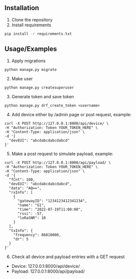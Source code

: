 


## Installation

1. Clone the repository
2. Install requirements
```bash
pip install -r requirements.txt
```




    
## Usage/Examples
1. Apply migrations
```
python manage.py migrate
```
2. Make user
```
python manage.py createsuperuser 
```
3. Generate token and save token
```
python manage.py drf_create_token <username>
```
4. Add device either by /admin page or post request, example:
```
curl -X POST http://127.0.0.1:8000/api/device/ \
-H "Authorization: Token YOUR_TOKEN_HERE" \
-H "Content-Type: application/json" \
-d '{
  "devEUI": "abcdabcdabcdabcd"
}'
```
5. Make a post request to simulate payload, example:
```
curl -X POST http://127.0.0.1:8000/api/payload/ \
-H "Authorization: Token YOUR_TOKEN_HERE" \
-H "Content-Type: application/json" \
-d '{
  "fCnt": 100,
  "devEUI": "abcdabcdabcdabcd",
  "data": "AQ==",
  "rxInfo": [
    {
      "gatewayID": "1234123412341234",
      "name": "G1",
      "time": "2022-07-19T11:00:00",
      "rssi": -57,
      "loRaSNR": 10
    }
  ],
  "txInfo": {
    "frequency": 86810000,
    "dr": 5
  }
}'

```
6. Check all device and payload entries with a GET request
- Device: 127.0.0.1:8000/api/device/ 
- Payload: 127.0.0.1:8000/api/payload/
